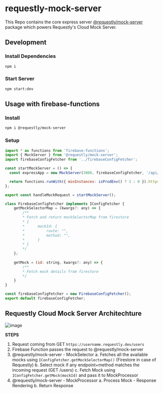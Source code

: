 # requestly-mock-server

This Repo contains the core express server [@requestly/mock-server](https://www.npmjs.com/package/@requestly/mock-server) package which powers Requestly's Cloud Mock Server. 

## Development
### Install Dependencies
``` sh
npm i
```

### Start Server
``` sh
npm start:dev
```

## Usage with firebase-functions

### Install
``` sh
npm i @requestly/mock-server
```

### Setup
``` javascript
import * as functions from 'firebase-functions';
import { MockServer } from '@requestly/mock-server';
import firebaseConfigFetcher from '../firebaseConfigFetcher';

const startMockServer = () => {
  const expressApp = new MockServer(3000, firebaseConfigFetcher, '/api/mockv2').app;

  return functions.runWith({ minInstances: isProdEnv() ? 1 : 0 }).https.onRequest(expressApp);
};

export const handleMockRequest = startMockServer();
```

``` javascript
class FirebaseConfigFetcher implements IConfigFetcher {
    getMockSelectorMap = (kwargs?: any) => {
        /**
        * Fetch and return mockSelectorMap from firestore
        * {
        *      mockId: {
        *          route: "",
        *          method: "",
        *      }
        * }
        */
    };
    
    getMock = (id: string, kwargs?: any) => {
        /**
        * Fetch mock details from firestore
        */
    }
}

const firebaseConfigFetcher = new FirebaseConfigFetcher();
export default firebaseConfigFetcher;
```



## Requestly Cloud Mock Server Architechture
![image](https://github.com/requestly/requestly-mock-server/assets/16779465/277fbe21-45ad-45d2-ab65-64ea362ce17a)

**STEPS**
1. Request coming from GET `https://username.requestly.dev/users`
2. Firebase Function passes the request to @requestly/mock-server
3. @requestly/mock-server - MockSelector
   a. Fetches all the available mocks using `IConfigFetcher.getMockSelectorMap()` (Firestore in case of Requestly)
   b. Select mock if any endpoint+method matches the incoming request (GET /users)
   c. Fetch Mock using `IConfigFetcher.getMock(mockId)` and pass it to MockProcessor
4. @requestly/mock-server - MockProcessor
   a. Process Mock - Response Rendering
   b. Return Response
